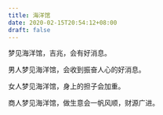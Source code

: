 ```yaml
---
title: 海洋馆
date: 2020-02-15T20:54:12+08:00
draft: false
---
```


梦见海洋馆，吉兆，会有好消息。



男人梦见海洋馆，会收到振奋人心的好消息。



女人梦见海洋馆，身上的担子会加重。



商人梦见海洋馆，做生意会一帆风顺，财源广进。

